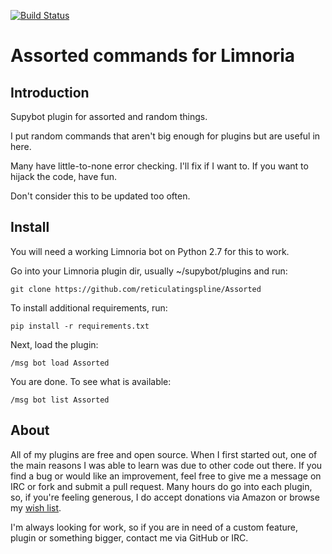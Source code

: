 [![Build Status](https://travis-ci.org/reticulatingspline/Assorted.svg?branch=master)](https://travis-ci.org/reticulatingspline/Assorted)

# Assorted commands for Limnoria

## Introduction

Supybot plugin for assorted and random things.

I put random commands that aren't big enough for plugins but are useful in here.

Many have little-to-none error checking. I'll fix if I want to. If you want to hijack the code, have fun.

Don't consider this to be updated too often.

## Install

You will need a working Limnoria bot on Python 2.7 for this to work.

Go into your Limnoria plugin dir, usually ~/supybot/plugins and run:

```
git clone https://github.com/reticulatingspline/Assorted
```

To install additional requirements, run:

```
pip install -r requirements.txt 
```

Next, load the plugin:

```
/msg bot load Assorted
```

You are done. To see what is available:

```
/msg bot list Assorted
```
## About

All of my plugins are free and open source. When I first started out, one of the main reasons I was
able to learn was due to other code out there. If you find a bug or would like an improvement, feel
free to give me a message on IRC or fork and submit a pull request. Many hours do go into each plugin,
so, if you're feeling generous, I do accept donations via Amazon or browse my [wish list](http://amzn.com/w/380JKXY7P5IKE).

I'm always looking for work, so if you are in need of a custom feature, plugin or something bigger, contact me via GitHub or IRC.